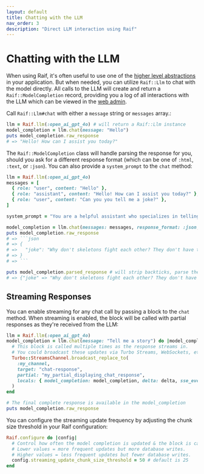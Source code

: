 ```yaml
---
layout: default
title: Chatting with the LLM
nav_order: 3
description: "Direct LLM interaction using Raif"
---
```


# Chatting with the LLM

When using Raif, it's often useful to use one of the [higher level abstractions](key_raif_concepts) in your application. But when needed, you can utilize `Raif::Llm` to chat with the model directly. All calls to the LLM will create and return a `Raif::ModelCompletion` record, providing you a log of all interactions with the LLM which can be viewed in the [web admin](web_admin).

Call `Raif::Llm#chat` with either a `message` string or `messages` array.:
```ruby
llm = Raif.llm(:open_ai_gpt_4o) # will return a Raif::Llm instance
model_completion = llm.chat(message: "Hello")
puts model_completion.raw_response
# => "Hello! How can I assist you today?"
```

The `Raif::ModelCompletion` class will handle parsing the response for you, should you ask for a different response format (which can be one of `:html`, `:text`, or `:json`). You can also provide a `system_prompt` to the `chat` method:
```ruby
llm = Raif.llm(:open_ai_gpt_4o)
messages = [
  { role: "user", content: "Hello" },
  { role: "assistant", content: "Hello! How can I assist you today?" },
  { role: "user", content: "Can you you tell me a joke?" },
]

system_prompt = "You are a helpful assistant who specializes in telling jokes. Your response should be a properly formatted JSON object containing a single `joke` key. Do not include any other text in your response outside the JSON object."

model_completion = llm.chat(messages: messages, response_format: :json, system_prompt: system_prompt)
puts model_completion.raw_response
# => ```json
# => {
# =>   "joke": "Why don't skeletons fight each other? They don't have the guts."
# => }
# => ```

puts model_completion.parsed_response # will strip backticks, parse the JSON, and give you a Ruby hash
# => {"joke" => "Why don't skeletons fight each other? They don't have the guts."}
```

## Streaming Responses

You can enable streaming for any chat call by passing a block to the `chat` method. When streaming is enabled, the block will be called with partial responses as they're received from the LLM:

```ruby
llm = Raif.llm(:open_ai_gpt_4o)
model_completion = llm.chat(message: "Tell me a story") do |model_completion, delta, sse_event|
  # This block is called multiple times as the response streams in.
  # You could broadcast these updates via Turbo Streams, WebSockets, etc.
  Turbo::StreamsChannel.broadcast_replace_to(
    :my_channel,
    target: "chat-response",
    partial: "my_partial_displaying_chat_response",
    locals: { model_completion: model_completion, delta: delta, sse_event: sse_event }
  )
end

# The final complete response is available in the model_completion
puts model_completion.raw_response
```

You can configure the streaming update frequency by adjusting the chunk size threshold in your Raif configuration:

```ruby
Raif.configure do |config|
  # Control how often the model completion is updated & the block is called when streaming.
  # Lower values = more frequent updates but more database writes.
  # Higher values = less frequent updates but fewer database writes.
  config.streaming_update_chunk_size_threshold = 50 # default is 25
end
```